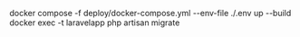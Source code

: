 docker compose -f deploy/docker-compose.yml --env-file ./.env up --build
docker exec -t laravelapp php artisan migrate

